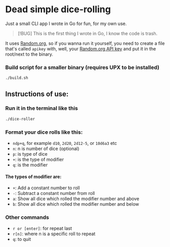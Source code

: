 # Dead simple dice-rolling
Just a small CLI app I wrote in Go for fun, for my own use.

  > [!BUG] This is the first thing I wrote in Go, I know the code is trash.

It uses [Random.org](random.org), so if you wanna run it yourself, you need to create a file that's called `apikey` with, well, your [Random.org API key](https://api.random.org/dashboard) and put it in the root/next to the binary.
### Build script for a smaller binary (requires UPX to be installed)
```sh
./build.sh
```
## Instructions of use:
### Run it in the terminal like this
```sh
./dice-roller
```

### Format your dice rolls like this:
- `ndp+q`, for example `d10`, `2d20`, `2d12-5`, or `10d6a3` etc
- `n`:  n is number of dice (optional)
- `p`:  is type of dice
- `+`:  is the type of modifier
- `q`:  is the modifier

#### The types of modifier are:
- `+`: Add a constant number to roll
- `-`: Subtract a constant number from roll
- `a`: Show all dice which rolled the modifier number and above
- `b`: Show all dice which rolled the modifier number and below

### Other commands
- `r or [enter]`:  for repeat last
- `r[n]`:  where n is a specific roll to repeat
- `q`:  to quit

